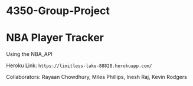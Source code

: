 # 4350-Group-Project

# NBA Player Tracker
Using the NBA_API


Heroku Link: `https://limitless-lake-88828.herokuapp.com/`

Collaborators: Rayaan Chowdhury, Miles Phillips, Inesh Raj, Kevin Rodgers

